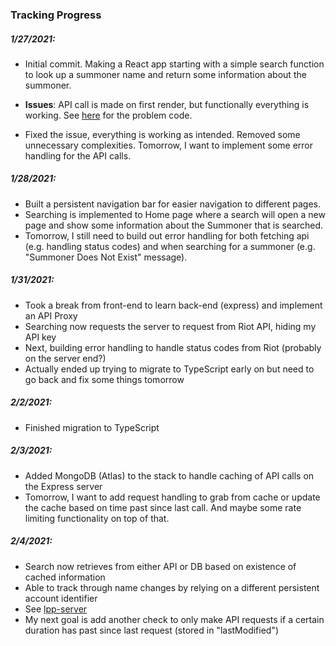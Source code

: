 ### Tracking Progress
##### 1/27/2021:
* Initial commit. Making a React app starting with a simple search function to look up a summoner name and return some information about the summoner.
* **Issues**: API call is made on first render, but functionally everything is working. See [here](https://github.com/nagaturd/leagueplusplus/blob/ac7dd294f43a378933c0308fe6135a3abba63cfb/src/components/Search.js#L10-L12) for the problem code.

* Fixed the issue, everything is working as intended. Removed some unnecessary complexities. Tomorrow, I want to implement some error handling for the API calls.

##### 1/28/2021:
* Built a persistent navigation bar for easier navigation to different pages.
* Searching is implemented to Home page where a search will open a new page and show some information about the Summoner that is searched.
* Tomorrow, I still need to build out error handling for both fetching api (e.g. handling status codes) and when searching for a summoner (e.g. "Summoner Does Not Exist" message).

##### 1/31/2021:
* Took a break from front-end to learn back-end (express) and implement an API Proxy
* Searching now requests the server to request from Riot API, hiding my API key
* Next, building error handling to handle status codes from Riot (probably on the server end?)
* Actually ended up trying to migrate to TypeScript early on but need to go back and fix some things tomorrow

##### 2/2/2021:
* Finished migration to TypeScript

##### 2/3/2021:
* Added MongoDB (Atlas) to the stack to handle caching of API calls on the Express server
* Tomorrow, I want to add request handling to grab from cache or update the cache based on time past since last call. And maybe some rate limiting functionality on top of that.

##### 2/4/2021:
* Search now retrieves from either API or DB based on existence of cached information
* Able to track through name changes by relying on a different persistent account identifier
* See [lpp-server](https://github.com/nagaturd/lpp-server)
* My next goal is add another check to only make API requests if a certain duration has past since last request (stored in "lastModified")
